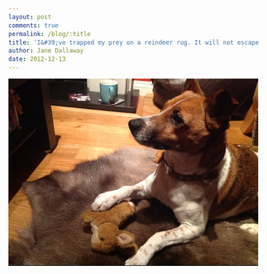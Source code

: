 ```yaml
---
layout: post
comments: true
permalink: /blog/:title
title: 'I&#39;ve trapped my prey on a reindeer rug. It will not escape. But I&#39;m keeping my paw on it to make sure.'
author: Jane Dallaway
date: 2012-12-13
---
```


<div><a href="/media/YWphoto.JPG"><img width="500" src="/media/YWphoto.JPG.500.JPG" height="374"></img></a></div>


 
    
